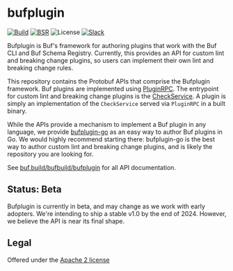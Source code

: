 # bufplugin

[![Build](https://github.com/bufbuild/bufplugin/actions/workflows/ci.yaml/badge.svg?branch=main)](https://github.com/bufbuild/bufplugin/actions/workflows/ci.yaml)
[![BSR](https://img.shields.io/badge/BSR-Module-0C65EC)](https://buf.build/bufbuild/bufplugin)
![License](https://img.shields.io/github/license/bufbuild/bufplugin)
[![Slack](https://img.shields.io/badge/Slack-Buf-%23e01563)](https://buf.build/links/slack)

Bufplugin is Buf's framework for authoring plugins that work with the Buf CLI and Buf Schema
Registry. Currently, this provides an API for custom lint and breaking change plugins, so users can
implement their own lint and breaking change rules.

This repository contains the Protobuf APIs that comprise the Bufplugin framework. Buf plugins are
implemented using [PluginRPC](https://github.com/pluginrpc/pluginrpc). The entrypoint for custom
lint and breaking change plugins is the [CheckService](buf/plugin/check/v1/check_service.proto). A
plugin is simply an implementation of the `CheckService` served via `PluginRPC` in a built binary.

While the APIs provide a mechanism to implement a Buf plugin in any language, we provide
[bufplugin-go](https://github.com/bufbuild/bufplugin-go) as an easy way to author Buf plugins in Go.
We would highly recommend starting there: bufplugin-go is the best way to author custom lint and
breaking change plugins, and is likely the repository you are looking for.

See [buf.build/bufbuild/bufplugin](https://buf.build/bufbuild/bufplugin) for all API documentation.

## Status: Beta

Bufplugin is currently in beta, and may change as we work with early adopters. We're intending to
ship a stable v1.0 by the end of 2024. However, we believe the API is near its final shape.

## Legal

Offered under the [Apache 2 license](https://github.com/bufbuild/bufplugin/blob/main/LICENSE)
